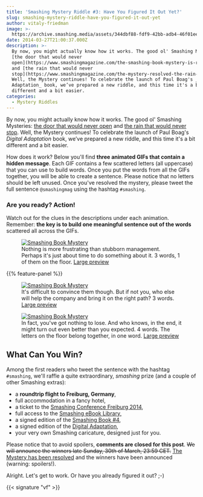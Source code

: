 ```yaml
---
title: 'Smashing Mystery Riddle #3: Have You Figured It Out Yet?'
slug: smashing-mystery-riddle-have-you-figured-it-out-yet
author: vitaly-friedman
image: >-
  https://archive.smashing.media/assets/344dbf88-fdf9-42bb-adb4-46f01eedd629/be48815c-841a-4d0f-83df-4894eb74697d/da-mystery-riddle.jpg
date: 2014-03-27T21:00:37.000Z
description: >-
  By now, you might actually know how it works. The good ol' Smashing Mysteries:
  [the door that would never
  open](https://www.smashingmagazine.com/the-smashing-book-mystery-is-resolved-gifs-crazy-people-all-that-malarkey/)
  and [the rain that would never
  stop](https://www.smashingmagazine.com/the-mystery-resolved-the-rain-that-never-stops-frightened-cats-cake-is-a-lie/).
  Well, the Mystery continues! To celebrate the launch of Paul Boag's _Digital
  Adaptation_ book, we’ve prepared a new riddle, and this time it's a bit
  different and a bit easier.
categories:
  - Mystery Riddles
---
```

By now, you might actually know how it works. The good ol' Smashing Mysteries: <a href="https://www.smashingmagazine.com/the-smashing-book-mystery-is-resolved-gifs-crazy-people-all-that-malarkey/">the door that would never open</a> and <a href="https://www.smashingmagazine.com/the-mystery-resolved-the-rain-that-never-stops-frightened-cats-cake-is-a-lie/">the rain that would never stop</a>. Well, the Mystery continues! To celebrate the launch of Paul Boag's <em>Digital Adaptation</em> book, we’ve prepared a new riddle, and this time it's a bit different and a bit easier.

How does it work? Below you'll find <strong>three animated GIFs that contain a hidden message</strong>. Each GIF contains a few scattered letters (all uppercase) that you can use to build words. Once you put the words from all the GIFs together, you will be able to create a sentence. Please notice that no letters should be left unused. Once you've resolved the mystery, please tweet the full sentence <code>@smashingmag</code> using the hashtag <code>#smashing</code>.</p>

### Are you ready? Action!

Watch out for the clues in the descriptions under each animation. Remember: <strong>the key is to build one meaningful sentence out of the words</strong> scattered all across the GIFs.

<figure class="break-out"><a href="https://archive.smashing.media/assets/344dbf88-fdf9-42bb-adb4-46f01eedd629/6576b81e-4975-464b-b925-1dfdec6755ba/change.gif"><img loading="lazy" decoding="async" src="https://archive.smashing.media/assets/344dbf88-fdf9-42bb-adb4-46f01eedd629/6576b81e-4975-464b-b925-1dfdec6755ba/change.gif" alt="Smashing Book Mystery"></a><figcaption>Nothing is more frustrating than stubborn management. Perhaps it's just about time to do something about it. 3 words, 1 of them on the floor. <a href="https://archive.smashing.media/assets/344dbf88-fdf9-42bb-adb4-46f01eedd629/6576b81e-4975-464b-b925-1dfdec6755ba/change.gif">Large preview</a></figcaption></figure>

{{% feature-panel %}}

<figure class="break-out"><a href="https://archive.smashing.media/assets/344dbf88-fdf9-42bb-adb4-46f01eedd629/caa53fb4-6c60-40a8-a73b-39fd001ac738/convincing.gif"><img loading="lazy" decoding="async" src="https://archive.smashing.media/assets/344dbf88-fdf9-42bb-adb4-46f01eedd629/caa53fb4-6c60-40a8-a73b-39fd001ac738/convincing.gif" alt="Smashing Book Mystery"></a><figcaption>It's difficult to convince them though. But if not you, who else will help the company and bring it on the right path? 3 words. <a href="https://archive.smashing.media/assets/344dbf88-fdf9-42bb-adb4-46f01eedd629/caa53fb4-6c60-40a8-a73b-39fd001ac738/convincing.gif">Large preview</a></figcaption></figure>

<figure class="break-out"><a href="https://archive.smashing.media/assets/344dbf88-fdf9-42bb-adb4-46f01eedd629/6246c078-bb7f-4c1b-8bbd-1bb71a1748ad/difference.gif"><img loading="lazy" decoding="async" src="https://archive.smashing.media/assets/344dbf88-fdf9-42bb-adb4-46f01eedd629/6246c078-bb7f-4c1b-8bbd-1bb71a1748ad/difference.gif" alt="Smashing Book Mystery"></a><figcaption>In fact, you've got nothing to lose. And who knows, in the end, it might turn out even better than you expected. 4 words. The letters on the floor belong together, in one word. <a href="https://archive.smashing.media/assets/344dbf88-fdf9-42bb-adb4-46f01eedd629/6246c078-bb7f-4c1b-8bbd-1bb71a1748ad/difference.gif">Large preview</a></figcaption></figure>

## What Can You Win?

Among the first readers who tweet the sentence with the hashtag <code>#smashing</code>, we'll raffle a quite extraordinary, <em>smashing</em> prize (and a couple of other Smashing extras):

*   a **roundtrip flight to Freiburg, Germany**,
*   full accommodation in a fancy hotel,
*   a ticket to the [Smashing Conference Freiburg 2014](https://lanyrd.com/2014/smashingconf-freiburg/),
*   full access to the [Smashing eBook Library,](https://shop.smashingmagazine.com/smashing-library-complete.html)
*   a signed edition of the [Smashing Book #4](https://shop.smashingmagazine.com/smashing-book-4-new-perspectives-on-web-design.html?pk_campaign=front-page-shop),
*   a signed edition of the [Digital Adaptation](https://shop.smashingmagazine.com/digital-adaptation-book.html),
*   your very own Smashing caricature, designed just for you.

Please notice that to avoid spoilers, <strong>comments are closed for this post</strong>. <del>We will announce the winners late Sunday, 30th of March, 23:59 CET.</del> <a href="https://www.smashingmagazine.com/2014/03/31/the-mystery-is-resolved-a-story-of-invisible-letters-and-shady-characters/">The Mystery has been resolved</a> and the winners have been announced (warning: spoilers!).

Alright. Let's get to work. Or have you already figured it out? ;-)

{{< signature "vf" >}}

